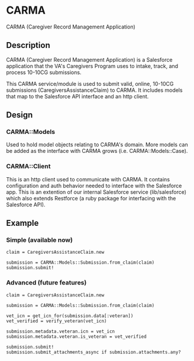 # CARMA
CARMA (Caregiver Record Management Application)

## Description
CARMA (Caregiver Record Management Application) is a Salesforce application that the VA's Caregivers Program uses to intake, track, and process 10-10CG submissions.

This CARMA service/module is used to submit valid, online, 10-10CG submissions (CaregiversAssistanceClaim) to CARMA. It includes models that map to the Salesforce API interface and an http client.

## Design

### CARMA::Models
Used to hold model objects relating to CARMA's domain. More models can be added as the interface with CARMA grows (i.e. CARMA::Models::Case).

### CARMA::Client
This is an http client used to communicate with CARMA. It contains configuration and auth behavior needed to interface with the Salesforce app. This is an extention of our internal Salesforce service (lib/salesforce) which also extends Restforce (a ruby package for interfacing with the Salesforce API).

## Example

### Simple (available now)
```
claim = CaregiversAssistanceClaim.new

submission = CARMA::Models::Submission.from_claim(claim)
submission.submit!
```

### Advanced (future features)
```
claim = CaregiversAssistanceClaim.new

submission = CARMA::Models::Submission.from_claim(claim)

vet_icn = get_icn_for(submission.data[:veteran])
vet_verified = verify_veteran(vet_icn)

submission.metadata.veteran.icn = vet_icn
submission.metadata.veteran.is_veteran = vet_verified

submission.submit!
submission.submit_attachments_async if submission.attachments.any?
```
